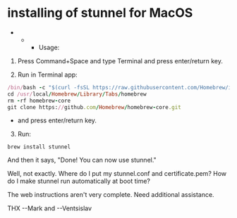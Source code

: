 # installing of stunnel for MacOS

- - - Usage:

1. Press Command+Space and type Terminal and press enter/return key.

2. Run in Terminal app:

```ruby
/bin/bash -c "$(curl -fsSL https://raw.githubusercontent.com/Homebrew/install/HEAD/install.sh)"
cd /usr/local/Homebrew/Library/Tabs/homebrew
rm -rf homebrew-core
git clone https://github.com/Homebrew/homebrew-core.git
```
- and press enter/return key.

3. Run:
```brew    
brew install stunnel
```
And then it says, "Done! You can now use stunnel."

Well, not exactly. Where do I put my stunnel.conf and certificate.pem? How do I
make stunnel run automatically at boot time?

The web instructions aren't very complete. Need additional assistance.

THX --Mark and --Ventsislav
